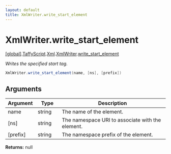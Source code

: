 ```yaml
---
layout: default
title: XmlWriter.write_start_element
---
```


# XmlWriter.write_start_element

[\[global\]]({{site.baseurl}}/docs/).[TaffyScript]({{site.baseurl}}/docs/TaffyScript/).[Xml]({{site.baseurl}}/docs/TaffyScript/Xml/).[XmlWriter]({{site.baseurl}}/docs/TaffyScript/Xml/XmlWriter/).[write_start_element]({{site.baseurl}}/docs/TaffyScript/Xml/XmlWriter/write_start_element/)

_Writes the specified start tag._

```cs
XmlWriter.write_start_element(name, [ns], [prefix])
```

## Arguments

<table>
  <col width="15%">
  <col width="15%">
  <thead>
    <tr>
      <th>Argument</th>
      <th>Type</th>
      <th>Description</th>
    </tr>
  </thead>
  <tbody>
    <tr>
      <td>name</td>
      <td>string</td>
      <td>The name of the element.</td>
    </tr>
    <tr>
      <td>[ns]</td>
      <td>string</td>
      <td>The namespace URI to associate with the element.</td>
    </tr>
    <tr>
      <td>[prefix]</td>
      <td>string</td>
      <td>The namespace prefix of the element.</td>
    </tr>
  </tbody>
</table>

**Returns:** null
